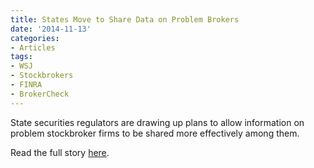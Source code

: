 ```yaml
---
title: States Move to Share Data on Problem Brokers
date: '2014-11-13'
categories:
- Articles
tags:
- WSJ
- Stockbrokers
- FINRA
- BrokerCheck
---
```

State securities regulators are drawing up plans to allow information on problem stockbroker firms to be shared more effectively among them.

Read the full story [here](https://www.wsj.com/articles/states-move-to-share-data-on-problem-brokers-1415895613).
